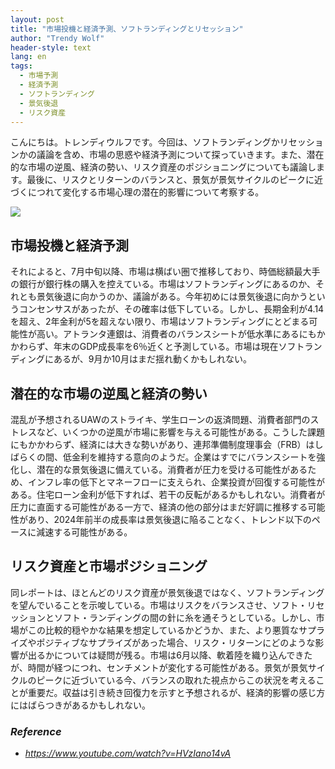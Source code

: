 ```yaml
---
layout: post
title: "市場投機と経済予測、ソフトランディングとリセッション"
author: "Trendy Wolf"
header-style: text
lang: en
tags:
  - 市場予測
  - 経済予測
  - ソフトランディング
  - 景気後退
  - リスク資産
---
```


こんにちは。トレンディウルフです。今回は、ソフトランディングかリセッションかの議論を含め、市場の思惑や経済予測について探っていきます。また、潜在的な市場の逆風、経済の勢い、リスク資産のポジショニングについても議論します。最後に、リスクとリターンのバランスと、景気が景気サイクルのピークに近づくにつれて変化する市場心理の潜在的影響について考察する。

<img
    src="https://i.ytimg.com/vi/HVzIano14vA/hqdefault.jpg"
/>


## 市場投機と経済予測
それによると、7月中旬以降、市場は横ばい圏で推移しており、時価総額最大手の銀行が銀行株の購入を控えている。市場はソフトランディングにあるのか、それとも景気後退に向かうのか、議論がある。今年初めには景気後退に向かうというコンセンサスがあったが、その確率は低下している。しかし、長期金利が4.14を超え、2年金利が5を超えない限り、市場はソフトランディングにとどまる可能性が高い。アトランタ連銀は、消費者のバランスシートが低水準にあるにもかかわらず、年末のGDP成長率を6％近くと予測している。市場は現在ソフトランディングにあるが、9月か10月はまだ揺れ動くかもしれない。

## 潜在的な市場の逆風と経済の勢い
混乱が予想されるUAWのストライキ、学生ローンの返済問題、消費者部門のストレスなど、いくつかの逆風が市場に影響を与える可能性がある。こうした課題にもかかわらず、経済には大きな勢いがあり、連邦準備制度理事会（FRB）はしばらくの間、低金利を維持する意向のようだ。企業はすでにバランスシートを強化し、潜在的な景気後退に備えている。消費者が圧力を受ける可能性があるため、インフレ率の低下とマネーフローに支えられ、企業投資が回復する可能性がある。住宅ローン金利が低下すれば、若干の反転があるかもしれない。消費者が圧力に直面する可能性がある一方で、経済の他の部分はまだ好調に推移する可能性があり、2024年前半の成長率は景気後退に陥ることなく、トレンド以下のペースに減速する可能性がある。

## リスク資産と市場ポジショニング
同レポートは、ほとんどのリスク資産が景気後退ではなく、ソフトランディングを望んでいることを示唆している。市場はリスクをバランスさせ、ソフト・リセッションとソフト・ランディングの間の針に糸を通そうとしている。しかし、市場がこの比較的穏やかな結果を想定しているかどうか、また、より悪質なサプライズやポジティブなサプライズがあった場合、リスク・リターンにどのような影響が出るかについては疑問が残る。市場は6月以降、軟着陸を織り込んできたが、時間が経つにつれ、センチメントが変化する可能性がある。景気が景気サイクルのピークに近づいている今、バランスの取れた視点からこの状況を考えることが重要だ。収益は引き続き回復力を示すと予想されるが、経済的影響の感じ方にはばらつきがあるかもしれない。


### _Reference_
- _https://www.youtube.com/watch?v=HVzIano14vA_

